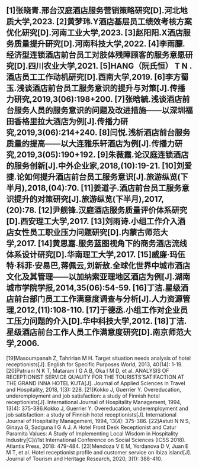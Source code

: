 [1]张晓青.邢台汉庭酒店服务营销策略研究[D].河北地质大学,2023.
[2]黄梦玮.Y酒店基层员工绩效考核方案优化研究[D].河南工业大学,2023.
[3]赵阳阳.X酒店服务质量提升研究[D].河南科技大学,2022.
[4]李雨朦.经济型连锁酒店前台员工对肢体残障顾客的服务意愿研究[D].四川农业大学,2021.
[5]HANG（阮氏恒） T N .酒店员工工作动机研究[D].西南大学,2019.
[6]李方蜀玉.浅谈酒店前台员工服务意识的提升与对策[J].传播力研究,2019,3(06):198+200.
[7]张晗毓.浅谈酒店前台服务人员的服务意识的问题及改进措施——以深圳福田香格里拉大酒店为例[J].传播力研究,2019,3(06):214+240.
[8]闫悦.浅析酒店前台服务质量的提高——以大连雅乐轩酒店为例[J].传播力研究,2019,3(05):190+192.
[9]朱薇霞.论汉庭连锁酒店的服务创新[J].中外企业家,2018,(10):19-21.
[10]刘爱捷.论如何提升酒店前台员工服务意识[J].旅游纵览(下半月),2018,(04):70.
[11]姜道子.酒店前台员工服务意识提升的对策研究[J].旅游纵览(下半月),2017,(20):78.
[12]尹舰锋.汉庭酒店服务质量评价体系研究[D].西安理工大学,2017.
[13]刘雨诗.小组工作介入酒店女性员工职业压力问题研究[D].内蒙古师范大学,2017.
[14]黄思嘉.服务蓝图视角下的商务酒店流线体系设计研究[D].华南理工大学,2017.
[15]威廉·玛伍特·科菲·安易巴,蒋佩云,刘新敖.全球化世界中城市酒店文化及其管理——以加纳索亚理地区酒店为例[J].湖南城市学院学报,2014,35(06):54-59.
[16]丁洁.星级酒店前台部门员工工作满意度调查与分析[J].人力资源管理,2012,(11):108-110.
[17]于德丞.小组工作对企业员工压力问题的介入[D].华中科技大学,2012.
[18]丁洁.星级酒店前台工作人员工作满意度研究[D].南京师范大学,2006.
---
[19]Masoumpanah Z, Tahririan M H. Target situation needs analysis of hotel receptionists[J]. English for Specific Purposes World, 2013, 40(14): 1-19.
[20]Patriani N K T, Mataram I G A B, Oka I M D, et al. ANALYSIS OF RECEPTIONIST SERVICE QUALITY FOR THE TOURISTS’SATIFACTION AT THE GRAND INNA HOTEL KUTA[J]. Journal of Applied Sciences in Travel and Hospitality, 2018, 1(3): 228.
[21]Kokko J, Guerrier Y. Overeducation, underemployment and job satisfaction: a study of Finnish hotel receptionists[J]. International Journal of Hospitality Management, 1994, 13(4): 375-386.Kokko J, Guerrier Y. Overeducation, underemployment and job satisfaction: a study of Finnish hotel receptionists[J]. International Journal of Hospitality Management, 1994, 13(4): 375-386.
[22]Astuti N N S, Ginaya G, Sadguna I G A J. A Hotel Front Desk Receptionist and Catur Paramita Values: A Study of Implementing Local Wisdom in Hospitality Industry[C]//1st International Conference on Social Sciences (ICSS 2018). Atlantis Press, 2018: 479-484.
[23]Mendoza V E M, Yordanova D V, Juan E M T, et al. Hotel receptionist profile and customer service on Ibiza island[J]. Journal of Tourism and Heritage Research, 2020, 3(1): 388-410.
